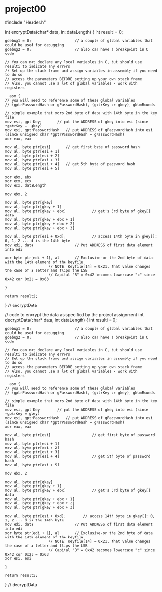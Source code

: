 # project00


#include "Header.h"

int encryptData(char* data, int dataLength)
{
	int resulti = 0;

	gdebug1 = 0;					// a couple of global variables that could be used for debugging
	gdebug2 = 0;					// also can have a breakpoint in C code

	// You can not declare any local variables in C, but should use resulti to indicate any errors
	// Set up the stack frame and assign variables in assembly if you need to do so
	// access the parameters BEFORE setting up your own stack frame
	// Also, you cannot use a lot of global variables - work with registers

	__asm {
	// you will need to reference some of these global variables
	// (gptrPasswordHash or gPasswordHash), (gptrKey or gkey), gNumRounds

	// simple example that xors 2nd byte of data with 14th byte in the key file
	mov esi, gptrKey;		// put the ADDRESS of gkey into esi (since *gptrKey =  gkey)
	mov esi, gptrPasswordHash	// put ADDRESS of gPasswordHash into esi (since unsigned char *gptrPasswordHash = gPasswordHash)
	xor eax, eax

	mov al, byte ptr[esi]		// get first byte of password hash
	mov al, byte ptr[esi + 1]
	mov al, byte ptr[esi + 2]
	mov al, byte ptr[esi + 3]
	mov al, byte ptr[esi + 4]	// get 5th byte of password hash
	mov al, byte ptr[esi + 5]

	xor ebx, ebx
	xor ecx, ecx
	mov ecx, dataLength

	mov ebx, 2
	
	mov al, byte ptr[gkey]
	mov al, byte ptr[gkey + 1]
	mov al, byte ptr[gkey + ebx]			// get's 3rd byte of gkey[] data
	mov al, byte ptr[gkey + ebx + 1]
	mov al, byte ptr[gkey + ebx + 2]
	mov al, byte ptr[gkey + ebx + 3]
 
	mov al, byte ptr[esi + 0xd];	        // access 14th byte in gkey[]: 0, 1, 2 ... d is the 14th byte
	mov edi, data			        // Put ADDRESS of first data element into edi

	xor byte ptr[edi + 1], al		// Exclusive-or the 2nd byte of data with the 14th element of the keyfile
						// NOTE: Keyfile[14] = 0x21, that value changes the case of a letter and flips the LSB
						// Capital "B" = 0x42 becomes lowercase "c" since 0x42 xor 0x21 = 0x63

	}

	return resulti;
} // encryptData


// code to encrypt the data as specified by the project assignment
int decryptData(char* data, int dataLength)
{
	int resulti = 0;

	gdebug1 = 0;					// a couple of global variables that could be used for debugging
	gdebug2 = 0;					// also can have a breakpoint in C code

	// You can not declare any local variables in C, but should use resulti to indicate any errors
	// Set up the stack frame and assign variables in assembly if you need to do so
	// access the parameters BEFORE setting up your own stack frame
	// Also, you cannot use a lot of global variables - work with registers

	__asm {
	// you will need to reference some of these global variables
	// (gptrPasswordHash or gPasswordHash), (gptrKey or gkey), gNumRounds

	// simple example that xors 2nd byte of data with 14th byte in the key file
	mov esi, gptrKey		// put the ADDRESS of gkey into esi (since *gptrKey = gkey)
	mov esi, gptrPasswordHash	// put ADDRESS of gPasswordHash into esi (since unsigned char *gptrPasswordHash = gPasswordHash)
	xor eax, eax

	mov al, byte ptr[esi]					// get first byte of password hash
	mov al, byte ptr[esi + 1]
	mov al, byte ptr[esi + 2]
	mov al, byte ptr[esi + 3]
	mov al, byte ptr[esi + 4]				// get 5th byte of password hash
	mov al, byte ptr[esi + 5]

	mov ebx, 2
	
	mov al, byte ptr[gkey]
	mov al, byte ptr[gkey + 1]
	mov al, byte ptr[gkey + ebx]			// get's 3rd byte of gkey[] data
	mov al, byte ptr[gkey + ebx + 1]
	mov al, byte ptr[gkey + ebx + 2]
	mov al, byte ptr[gkey + ebx + 3]
	
	mov al, byte ptr[esi + 0xd];		// access 14th byte in gkey[]: 0, 1, 2 ... d is the 14th byte
	mov edi, data			        // Put ADDRESS of first data element into edi
	xor byte ptr[edi + 1], al		// Exclusive-or the 2nd byte of data with the 14th element of the keyfile
						// NOTE: Keyfile[14] = 0x21, that value changes the case of a letter and flips the LSB
						// Capital "B" = 0x42 becomes lowercase "c" since 0x42 xor 0x21 = 0x63
	xor esi, esi
	
	}

	return resulti;

} // decryptData

